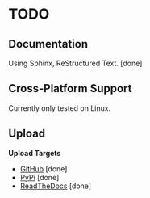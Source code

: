 # TODO

## Documentation

Using Sphinx, ReStructured Text. [done]


## Cross-Platform Support

Currently only tested on Linux.


## Upload

**Upload Targets**

* [GitHub](https://github.com/SteveDaulton/column_print) [done]
* [PyPi](https://pypi.org/project/column-print/)  [done]
* [ReadTheDocs](https://column-print.readthedocs.io/en/latest/)  [done]
